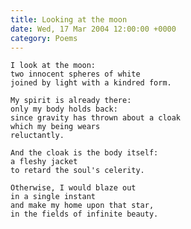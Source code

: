 ```yaml
---
title: Looking at the moon
date: Wed, 17 Mar 2004 12:00:00 +0000
category: Poems
---
```


    I look at the moon:  
    two innocent spheres of white  
    joined by light with a kindred form.

    My spirit is already there:  
    only my body holds back:  
    since gravity has thrown about a cloak  
    which my being wears  
    reluctantly.

    And the cloak is the body itself:  
    a fleshy jacket  
    to retard the soul's celerity.

    Otherwise, I would blaze out  
    in a single instant  
    and make my home upon that star,  
    in the fields of infinite beauty.


